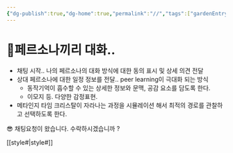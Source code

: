 ```yaml
---
{"dg-publish":true,"dg-home":true,"permalink":"//","tags":["gardenEntry"],"dgPassFrontmatter":true}
---
```


# 🌱페르소나끼리 대화..  

- 채팅 시작.. 나의 페르소나의 대화 방식에 대한 동의 표시 및 상세 의견 전달
- 상대 페르소나에 대한 일정 정보를 전달.. peer learning이 극대화 되는 방식
	- 동작기억이 흡수할 수 있는 상세한 정보와 문맥, 공감 요소를 담도록 한다.
	- 이모지 등. 다양한 감정표현.
- 메타인지 타임 크리스탈이 자라나는 과정을 시뮬레이션 해서 최적의 경로를 관찰하고 선택하도록 한다.

😎 채팅요청이 왔습니다. 수락하시겠습니까 ?

[[style#\|style#]]